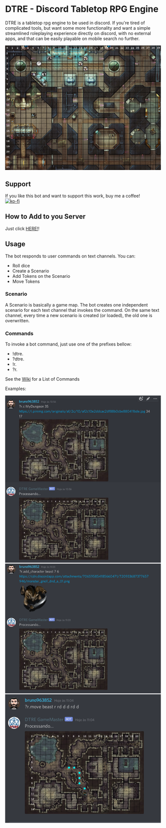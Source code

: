# DTRE - Discord Tabletop RPG Engine

DTRE is a tabletop rpg engine to be used in discord. If you're tired of complicated tools, but want some more functionality and want a simple streamlined roleplaying experience directly on discord, with no external apps, and that can be easily playable on mobile search no further.

![battle grid example](img/readme_default_dungeon.png)

## Support
If you like this bot and want to support this work, buy me a coffee!<br>
[![ko-fi](https://www.ko-fi.com/img/githubbutton_sm.svg)](https://ko-fi.com/Q5Q21RF2J)

## How to Add to you Server
Just click [HERE!](https://discord.com/oauth2/authorize?client_id=720085008710369370&permissions=10240&scope=bot)!

## Usage
The bot responds to user commands on text channels. You can:

* Roll dice
* Create a Scenario
* Add Tokens on the Scenario
* Move Tokens

### Scenario
A Scenario is basically a game map. The bot creates one independent scenario for each text channel that invokes the command. On the same text channel, every time a new scenario is created (or loaded), the old one is overwritten.

### Commands
To invoke a bot command, just use one of the prefixes bellow:
* !dtre.
* ?dtre.
* !r.
* ?r.

See the [Wiki](https://github.com/bruno963852/dtre/wiki/Commands-%5BENG%5D) for a List of Commands

Examples:

![create_example](img/screenshot_dtre_1.png)
![create_example](img/screenshot_dtre_2.png)
![create_example](img/screenshot_dtre_3.png)